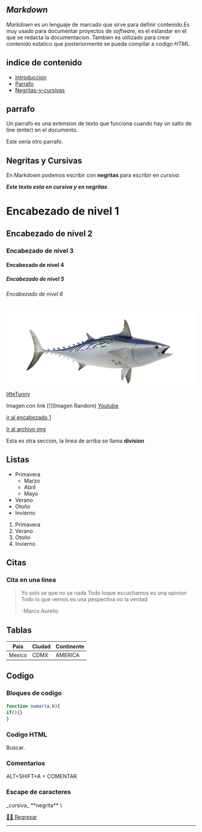 ## _Markdown_

_Markdown_ es un lenguaje de marcado que sirve para definir contenido.Es muy usado para documentar proyectos de _software_, es el estandar en el que se redacta la documentacion.
Tambien es utilizado para crear contenido estatico que posteriormente se pueda compilar a codigo _HTML_.

## indice de contenido

- [Introduccion](#markdown)
- [Parrafo](#parrafo)
- [Negritas-y-cursivas](#parrafo)


## parrafo

Un parrafo es una extension de texto que funciona cuando hay un salto de line (enter) en el documento.

Este seria otro parrafo.

## Negritas y Cursivas
En Markdown podemos escribir con **negritas** para escribir en _cursiva_.

_**Este texto esta en cursiva y en negritas**_.

# Encabezado de nivel 1

## Encabezado de nivel 2

### Encabezado de nivel 3

#### Encabezado de nivel 4

##### Encabezado de nivel 5

###### Encabezado de nivel 6

![litteTunny](./img/litteTunny.png)

[litteTunny](https://proangler.us/fishdirectory/bonito-little-tunny/)

Imagen con link
[!](Imagen Random)
[Youtube]()

[ir al encabezado 1](#encabezado-de-nivel-1)

[Ir al archivo img](markdown-intro.md)

Esta es otra seccion, la linea de arriba se llama **division**

## Listas
- Primavera 
    - Marzo
    - Abril
    - Mayo
- Verano
- Otoño
- Invierno

1. Primavera
2. Verano
3. Otoño
4. Invierno

## Citas

### Cita en una linea
> Yo solo se que no se nada
> Todo loque escuchamos es una opinion 
> Todo lo que vemos es una pespectiva no la verdad
>
>-Marco Aurelio

## Tablas
| Pais | Ciudad | Continente |
| -----| ------ | ---------- |
|Mexico| CDMX   | AMERICA

## Codigo

### Bloques de codigo
```js
function sumar(a,b){
if(){}
}

```
### Codigo HTML

<form>
<label for="q">Buscar.<label>
</form>

### Comentarios

ALT+SHIFT+A = COMENTAR


### Escape de caracteres

\_cursiva\_
\*\*negrita\*\*
\\

[☝🏻 Regresar](#markdown)

---